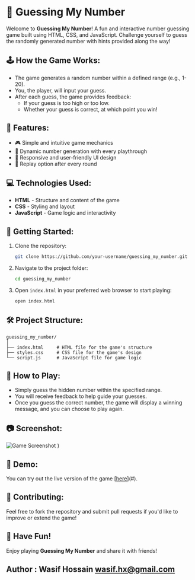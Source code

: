 
# 🎲 Guessing My Number

Welcome to **Guessing My Number**! A fun and interactive number guessing game built using HTML, CSS, and JavaScript. Challenge yourself to guess the randomly generated number with hints provided along the way!

## 🕹️ How the Game Works:
- The game generates a random number within a defined range (e.g., 1-20).
- You, the player, will input your guess.
- After each guess, the game provides feedback:
  - If your guess is too high or too low.
  - Whether your guess is correct, at which point you win!
  
## 🌟 Features:
- 🎮 Simple and intuitive game mechanics
- 🔢 Dynamic number generation with every playthrough
- 🎨 Responsive and user-friendly UI design
- 🔁 Replay option after every round

## 💻 Technologies Used:
- **HTML** - Structure and content of the game
- **CSS** - Styling and layout
- **JavaScript** - Game logic and interactivity

## 🚀 Getting Started:

1. Clone the repository:
   ```bash
   git clone https://github.com/your-username/guessing_my_number.git
   ```

2. Navigate to the project folder:
   ```bash
   cd guessing_my_number
   ```

3. Open `index.html` in your preferred web browser to start playing:
   ```bash
   open index.html
   ```

## 🛠️ Project Structure:
```
guessing_my_number/
│
├── index.html     # HTML file for the game's structure
├── styles.css     # CSS file for the game's design
└── script.js      # JavaScript file for game logic
```

## 🧠 How to Play:
- Simply guess the hidden number within the specified range.
- You will receive feedback to help guide your guesses.
- Once you guess the correct number, the game will display a winning message, and you can choose to play again.

## 📷 Screenshot:

![Game Screenshot](![image](https://github.com/user-attachments/assets/5a6b4ce1-ca57-4c40-8493-ea1c4ff58463))
) <!-- Replace this with an actual screenshot -->

## 👾 Demo:
You can try out the live version of the game [[here](https://wasif-h.github.io/Guessing-Number-BasicWebProject/)](#).

## 🤝 Contributing:
Feel free to fork the repository and submit pull requests if you'd like to improve or extend the game!

## 🎉 Have Fun!
Enjoy playing **Guessing My Number** and share it with friends!

Author : Wasif Hossain <wasif.hx@gmail.com>
---

```


